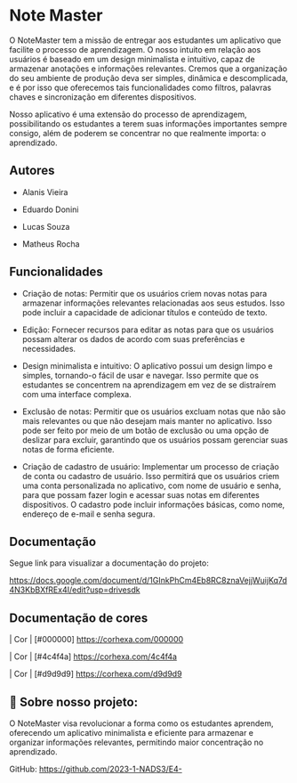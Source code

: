 
# Note Master 

O NoteMaster tem a missão de entregar aos estudantes um aplicativo que facilite o processo de
aprendizagem. O nosso intuito em relação aos usuários é baseado em um design minimalista e intuitivo,
capaz de armazenar anotações e informações relevantes. Cremos que a organização do seu ambiente de
produção deva ser simples, dinâmica e descomplicada, e é por isso que oferecemos tais funcionalidades
como filtros, palavras chaves e sincronização em diferentes dispositivos. 

Nosso aplicativo é uma extensão do processo de aprendizagem, possibilitando os estudantes a terem suas informações importantes sempre
consigo, além de poderem se concentrar no que realmente importa: o aprendizado.
## Autores

- Alanis Vieira


- Eduardo Donini 


- Lucas Souza 


- Matheus Rocha


## Funcionalidades

- Criação de notas: Permitir que os usuários criem novas notas para armazenar informações relevantes relacionadas aos seus estudos. Isso pode incluir a capacidade de adicionar títulos e conteúdo de texto.

- Edição: Fornecer recursos para editar as notas para que os usuários possam alterar os dados de acordo com suas preferências e necessidades.

- Design minimalista e intuitivo: O aplicativo possui um design limpo e simples, tornando-o fácil de usar e navegar. Isso permite que os estudantes se concentrem na aprendizagem em vez de se distraírem com uma interface complexa.

- Exclusão de notas: Permitir que os usuários excluam notas que não são mais relevantes ou que não desejam mais manter no aplicativo. Isso pode ser feito por meio de um botão de exclusão ou uma opção de deslizar para excluir, garantindo que os usuários possam gerenciar suas notas de forma eficiente.

- Criação de cadastro de usuário: Implementar um processo de criação de conta ou cadastro de usuário. Isso permitirá que os usuários criem uma conta personalizada no aplicativo, com nome de usuário e senha, para que possam fazer login e acessar suas notas em diferentes dispositivos. O cadastro pode incluir informações básicas, como nome, endereço de e-mail e senha segura.

## Documentação

Segue link para visualizar a documentação do projeto:

https://docs.google.com/document/d/1GInkPhCm4Eb8RC8znaVejjWuijKq7d4N3KbBXfREx4I/edit?usp=drivesdk

## Documentação de cores

| Cor  | [#000000]
https://corhexa.com/000000

| Cor  | [#4c4f4a]
https://corhexa.com/4c4f4a

| Cor  | [#d9d9d9]
https://corhexa.com/d9d9d9


## 🚀 Sobre nosso projeto:

O NoteMaster visa revolucionar a forma como os estudantes aprendem, oferecendo um aplicativo
minimalista e eficiente para armazenar e organizar informações relevantes, permitindo maior concentração no aprendizado.

GitHub: https://github.com/2023-1-NADS3/E4-
